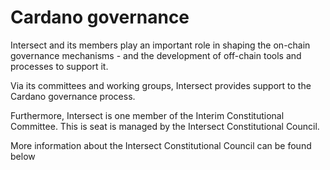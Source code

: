 # Cardano governance

Intersect and its members play an important role in shaping the on-chain governance mechanisms - and the development of off-chain tools and processes to support it.&#x20;

Via its committees and working groups, Intersect provides support to the Cardano governance process.

Furthermore, Intersect is one member of the Interim Constitutional Committee. This is seat is managed by the Intersect Constitutional Council.

More information about the Intersect Constitutional Council can be found below
